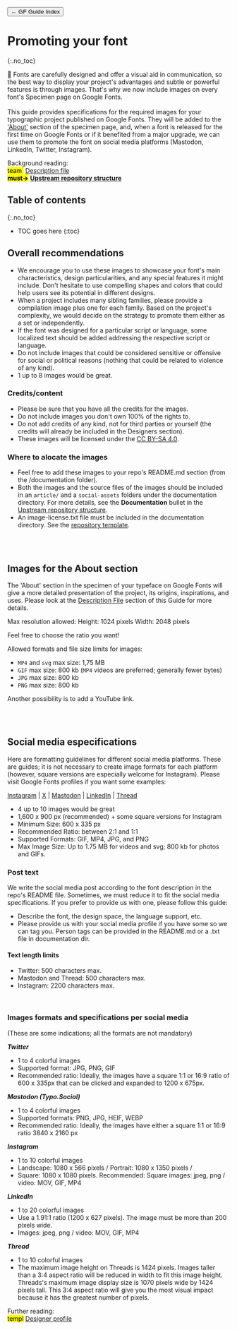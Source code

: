 <link href="style.css" rel="stylesheet">

<a href="./index"><button class="button button-i">&larr; GF Guide Index</button></a>

# Promoting your font
{:.no_toc}

<div class="callout">

🦕 Fonts are carefully designed and offer a visual aid in communication, so the best way to display your project's advantages and subtle or powerful features is through images. That's why we now include images on every font's Specimen page on Google Fonts. 
<br><br>
This guide provides specifications for the required images for your typographic project published on Google Fonts. They will be added to the <a href="https://fonts.google.com/specimen/Ojuju/about">'About'</a> section of the specimen page, and, when a font is released for the first time on Google Fonts or if it benefited from a major upgrade, we can use them to promote the font on social media platforms (Mastodon, LinkedIn, Twitter, Instagram).

</div>

<div class="context-reading">
    Background reading:<br>
    <mark class="brown">team&nbsp;</mark> <a href="./description">Description file</a>
    <br>
    <mark class="green"><b>must&rarr;</b></mark> <a href="./upstream" style="font-weight:bold">Upstream repository structure</a>
</div>

## Table of contents
{:.no_toc}
* TOC goes here
{:toc}

## Overall recommendations

- We encourage you to use these images to showcase your font's main characteristics, design particularities, and any special features it might include. Don't hesitate to use compelling shapes and colors that could help users see its potential in different designs.
- When a project includes many sibling families, please provide a compilation image plus one for each family. Based on the project's complexity, we would decide on the strategy to promote them either as a set or independently.
- If the font was designed for a particular script or language, some localized text should be added addressing the respective script or language.
- Do not include images that could be considered sensitive or offensive for social or political reasons (nothing that could be related to violence of any kind).
- 1 up to 8 images would be great.

### Credits/content

- Please be sure that you have all the credits for the images.
- Do not include images you don't own 100% of the rights to.
- Do not add credits of any kind, not for third parties or yourself (the credits will already be included in the Designers section).
- These images will be licensed under the [CC BY-SA 4.0](https://creativecommons.org/licenses/by-sa/4.0). 

### Where to alocate the images

- Feel free to add these images to your repo's README.md section (from the /documentation folder).
- Both the images and the source files of the images should be included in an `article/` and a `social-assets` folders under the documentation directory. For more details, see the **Documentation** bullet in the [Upstream repository structure](./upstream/). 
- An image-license.txt file must be included in the documentation directory. See the <a href="https://github.com/googlefonts/googlefonts-project-template/tree/main/documentation"> repository template</a>.

<br><br>

## Images for the About section

The 'About' section in the specimen of your typeface on Google Fonts will give a more detailed presentation of the project, its origins, inspirations, and uses. Please look at the [Description File](./description.md) section of this Guide for more details.

Max resolution allowed:
Height: 1024 pixels
Width: 2048 pixels

Feel free to choose the ratio you want!

Allowed formats and file size limits for images:
- `MP4` and `svg` max size: 1,75 MB
- `GIF` max size: 800 kb (`MP4` videos are preferred; generally fewer bytes)
- `JPG` max size: 800 kb
- `PNG` max size: 800 kb

Another possibility is to add a YouTube link. 

<br><br>

## Social media especifications

Here are formatting guidelines for different social media platforms. These are guides; it is not necessary to create image formats for each platform (however, square versions are especially welcome for Instagram).
Please visit Google Fonts profiles if you want some examples:

<a href="https://www.instagram.com/googlefonts/"> Instagram</a>  |  <a href="https://x.com/googlefonts"> X</a>  |  <a href="https://typo.social/@googlefonts"> Mastodon</a>  |  <a href="https://www.linkedin.com/company/google-fonts/"> LinkedIn</a>  |  <a href="https://www.threads.net/@googlefonts"> Thread</a>

- 4 up to 10 images would be great
- 1,600 x 900 px (recommended) + some square versions for Instagram
- Minimum Size: 600 x 335 px
- Recommended Ratio: between 2:1 and 1:1
- Supported Formats: GIF, MP4, JPG, and PNG
- Max Image Size: Up to 1.75 MB for videos and svg; 800 kb for photos and GIFs. 

### Post text					
We write the social media post according to the font description in the repo's README file. Sometimes, we must reduce it to fit the social media specifications. If you prefer to provide us with one, please follow this guide:				
- Describe the font, the design space, the language support, etc. 
- Please provide us with your social media profile if you have some so we can tag you. Person tags can be provided in the README.md or a .txt file in documentation dir.

#### Text length limits
- Twitter: 500 characters max.
- Mastodon and Thread: 500 characters max.
- Instagram: 2200 characters max.

<br>

### Images formats and specifications per social media
(These are some indications; all the formats are not mandatory)

***Twitter***
- 1 to 4 colorful images
- Supported format: JPG, PNG, GIF
- Recommended ratio: Ideally, the images have a square 1:1 or 16:9 ratio of 600 x 335px that can be clicked and expanded to 1200 x 675px.

***Mastodon (Typo.Social)***
- 1 to 4 colorful images
- Supported formats: PNG, JPG, HEIF, WEBP
- Recommended ratio: Ideally, the images have either a square 1:1 or 16:9 ratio 3840 x 2160 px

***Instagram***
- 1 to 10 colorful images
- Landscape: 1080 x 566 pixels / Portrait: 1080 x 1350 pixels / 
- Square: 1080 x 1080 pixels. Recommended: Square
images: jpeg, png / video: MOV, GIF, MP4 

***LinkedIn***
- 1 to 20 colorful images
- Use a 1.91:1 ratio (1200 x 627 pixels). The image must be more than 200 pixels wide.
- Images: jpeg, png / video: MOV, GIF, MP4 

***Thread***
- 1 to 10 colorful images
- The maximum image height on Threads is 1424 pixels. Images taller than a 3:4 aspect ratio will be reduced in width to fit this image height. Threads's maximum image display size is 1070 pixels wide by 1424 pixels tall. This 3:4 aspect ratio will give you the most visual impact because it has the greatest number of pixels. 




<div class="next-reading">
    Further reading:<br>
    <mark class="grey">templ</mark> <a href="./profile">Designer profile</a>
</div>

